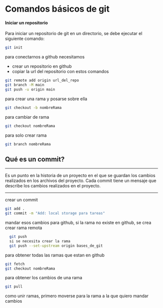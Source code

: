 # Comandos básicos de git

#### Iniciar un repositorio

Para iniciar un repositorio de git en un directorio, se debe ejecutar el siguiente comando:

```bash
git init
```

para conectarnos a github necesitamos

- crear un repositorio en github
- copiar la url del repositorio
  con estos comandos

```bash
git remote add origin url_del_repo
git branch -M main
git push -u origin main
```

para crear una rama y posarse sobre ella

```bash
git checkout -b nombreRama
```

para cambiar de rama

```bash
git checkout nombreRama
```

para solo crear rama

```bash
git branch nombreRama
```

## Qué es un commit?

---

Es un punto en la historia de un proyecto en el que se guardan los cambios realizados en los archivos del proyecto. Cada commit tiene un mensaje que describe los cambios realizados en el proyecto.

---

crear un commit

```bash
git add .
git commit -m "Add: local storage para tareas"
```

mandar esos cambios para github, si la rama no existe en github, se crea
crear rama remota

```bash
  git push
  si se necesita crear la rama
  git push --set-upstream origin bases_de_git

```

para obtener todas las ramas que estan en github

```bash
git fetch
git checkout nombreRama
```

para obtener los cambios de una rama

```bash
git pull
```

como unir ramas, primero moverse para la rama a la que quiero mandar cambios
```bash
  